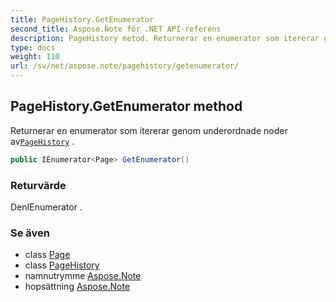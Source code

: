```yaml
---
title: PageHistory.GetEnumerator
second_title: Aspose.Note för .NET API-referens
description: PageHistory metod. Returnerar en enumerator som itererar genom underordnade noder avPageHistory .
type: docs
weight: 110
url: /sv/net/aspose.note/pagehistory/getenumerator/
---
```

## PageHistory.GetEnumerator method

Returnerar en enumerator som itererar genom underordnade noder av[`PageHistory`](../) .

```csharp
public IEnumerator<Page> GetEnumerator()
```

### Returvärde

DenIEnumerator .

### Se även

* class [Page](../../page/)
* class [PageHistory](../)
* namnutrymme [Aspose.Note](../../pagehistory/)
* hopsättning [Aspose.Note](../../../)


